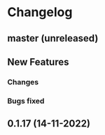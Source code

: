# Changelog

## master (unreleased)
	
## New Features
    
### Changes

### Bugs fixed
    
## 0.1.17 (14-11-2022)
